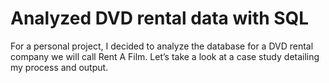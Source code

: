 # Analyzed DVD rental data with SQL #
For a personal project, I decided to analyze the database for a DVD rental company we will call Rent A Film. Let’s take a look at a case study detailing my process and output.
